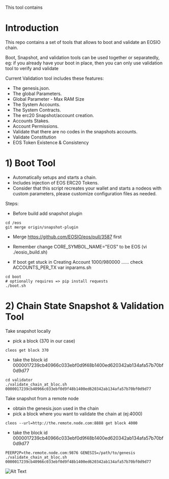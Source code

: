 
This tool contains 
# Introduction

This repo contains a set of tools that allows to boot and validate an EOSIO chain.

Boot, Snapshot, and validation tools can be used together or separatedly, eg: if you already have your boot in place, then you can only use validation tool to verify and validate 

Current Validation tool includes these features:

* The genesis.json.
* The global Parameters.
* Global Parameter - Max RAM Size
* The System Accounts.
* The System Contracts.
* The erc20 Snapshot/account creation.
* Accounts Stakes.
* Account Permissions.
* Validate that there are no codes in the snapshots accounts.
* Validate Constitution  
* EOS Token Existence & Consistency

# 1) Boot Tool
- Automatically setups and starts a chain.
- Includes injection of EOS ERC20 Tokens.
- Consider that this script recreates your wallet and starts a nodeos with custom parameters, please customize configuration files as needed.


Steps:
- Before build add snapshot plugin
```
cd /eos
git merge origin/snapshot-plugin
```
- Merge https://github.com/EOSIO/eos/pull/3587 first
- Remember change CORE_SYMBOL_NAME="EOS" to be EOS (vi ./eosio_build.sh)

- If boot get stuck in Creating Account 1000/980000 ...... check ACCOUNTS_PER_TX var inparams.sh 

```
cd boot
# optionally requires => pip install requests 
./boot.sh
```
# 2) Chain State Snapshot & Validation Tool

Take snapshot locally
- pick a block (370 in our case)
```
cleos get block 370
```
- take the block id 0000017239cb40966c033ebf0d9f48b1400ed620342ab134afa57b70bf0d9d77
```
cd validator
./validate_chain_at_bloc.sh 0000017239cb40966c033ebf0d9f48b1400ed620342ab134afa57b70bf0d9d77
```

Take snapshot from a remote node
- obtain the genesis.json used in the chain
- pick a block where you want to validate the chain at (ej:4000)
```
cleos --url=http://the.remote.node.com:8888 get block 4000
```
- take the block id 0000017239cb40966c033ebf0d9f48b1400ed620342ab134afa57b70bf0d9d77
```
PEERP2P=the.remote.node.com:9876 GENESIS=/path/to/genesis ./validate_chain_at_bloc.sh 0000017239cb40966c033ebf0d9f48b1400ed620342ab134afa57b70bf0d9d77
```

![Alt Text](https://i.imgur.com/3ZHH5LU.gif)